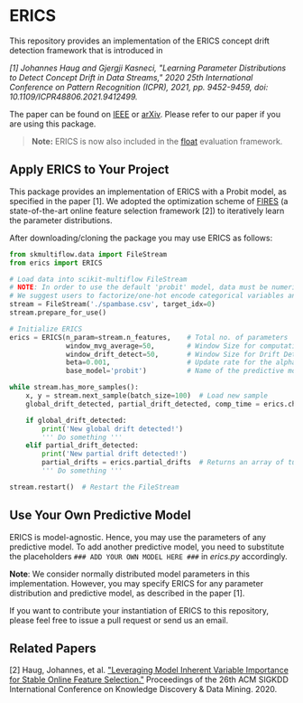 # ERICS
This repository provides an implementation of the ERICS concept drift detection framework that is introduced in

*[1] Johannes Haug and Gjergji Kasneci, "Learning Parameter Distributions to Detect Concept Drift in Data Streams," 2020 25th International Conference on Pattern Recognition (ICPR), 2021, pp. 9452-9459, doi: 10.1109/ICPR48806.2021.9412499.*

The paper can be found on [IEEE](https://ieeexplore.ieee.org/document/9412499) or [arXiv](https://arxiv.org/abs/2010.09388). Please refer to our paper if you are using this package.

>**Note:** ERICS is now also included in the [float](https://github.com/haugjo/float) evaluation framework.

## Apply ERICS to Your Project
This package provides an implementation of ERICS with a Probit model, as specified in the paper [1].
We adopted the optimization scheme of [FIRES](https://github.com/haugjo/fires) (a state-of-the-art online feature selection framework [2])
to iteratively learn the parameter distributions.

After downloading/cloning the package you may use ERICS as follows:

```python
from skmultiflow.data import FileStream
from erics import ERICS

# Load data into scikit-multiflow FileStream
# NOTE: In order to use the default 'probit' model, data must be numeric.
# We suggest users to factorize/one-hot encode categorical variables and to normalize continuous ones.
stream = FileStream('./spambase.csv', target_idx=0)  
stream.prepare_for_use()

# Initialize ERICS
erics = ERICS(n_param=stream.n_features,    # Total no. of parameters
              window_mvg_average=50,        # Window Size for computation of moving average (i.e. M-parameter in the paper)
              window_drift_detect=50,       # Window Size for Drift Detection (i.e. W-parameter in the paper)
              beta=0.001,                   # Update rate for the alpha-threshold
              base_model='probit')          # Name of the predictive model (whose parameters we investigate)

while stream.has_more_samples():
    x, y = stream.next_sample(batch_size=100)  # Load new sample
    global_drift_detected, partial_drift_detected, comp_time = erics.check_drift(x, y)  # Detect global/partial concept drift

    if global_drift_detected:
        print('New global drift detected!')
        ''' Do something '''
    elif partial_drift_detected:
        print('New partial drift detected!')
        partial_drifts = erics.partial_drifts  # Returns an array of tuples: (time step, feature index)
        ''' Do something '''

stream.restart()  # Restart the FileStream
```

## Use Your Own Predictive Model
ERICS is model-agnostic. Hence, you may use the parameters of any predictive model.
To add another predictive model, you need to substitute the placeholders ``### ADD YOUR OWN MODEL HERE ###`` in *erics.py* accordingly.

**Note**: We consider normally distributed model parameters in this implementation. 
However, you may specify ERICS for any parameter distribution and predictive model, as described in the paper [1].

If you want to contribute your instantiation of ERICS to this repository, please feel free to issue a pull request or send us an email.

## Related Papers
[2] Haug, Johannes, et al. ["Leveraging Model Inherent Variable Importance for Stable Online Feature Selection."](https://dl.acm.org/doi/abs/10.1145/3394486.3403200) Proceedings of the 26th ACM SIGKDD International Conference on Knowledge Discovery & Data Mining. 2020.
